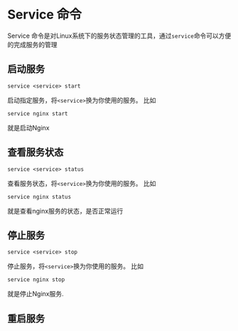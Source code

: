 # Service 命令

Service 命令是对Linux系统下的服务状态管理的工具，通过`service`命令可以方便的完成服务的管理

## 启动服务
```
service <service> start
``` 
启动指定服务，将`<service>`换为你使用的服务。
比如
```
service nginx start
```
就是启动Nginx

## 查看服务状态
```
service <service> status
```
查看服务状态，将`<service>`换为你使用的服务。
比如
``` 
service nginx status
```
就是查看nginx服务的状态，是否正常运行

## 停止服务
```
service <service> stop
```
停止服务，将`<service>`换为你使用的服务。
比如
``` 
service nginx stop
```
就是停止Nginx服务.
## 重启服务